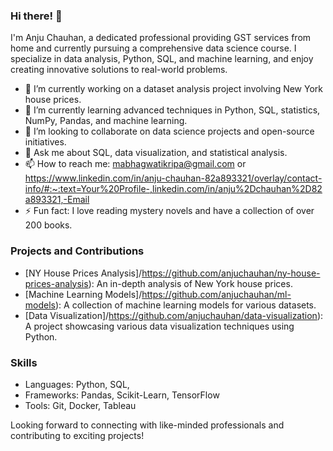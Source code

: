 ### Hi there! 👋

I'm Anju Chauhan, a dedicated professional providing GST services from home and currently pursuing a comprehensive data science course. I specialize in data analysis, Python, SQL, and machine learning, and enjoy creating innovative solutions to real-world problems.

- 🔭 I’m currently working on a dataset analysis project involving New York house prices.
- 🌱 I’m currently learning advanced techniques in Python, SQL, statistics, NumPy, Pandas, and machine learning.
- 👯 I’m looking to collaborate on data science projects and open-source initiatives.
- 💬 Ask me about SQL, data visualization, and statistical analysis.
- 📫 How to reach me: mabhagwatikripa@gmail.com or https://www.linkedin.com/in/anju-chauhan-82a893321/overlay/contact-info/#:~:text=Your%20Profile-,linkedin.com/in/anju%2Dchauhan%2D82a893321,-Email
- ⚡ Fun fact: I love reading mystery novels and have a collection of over 200 books.

### Projects and Contributions
- [NY House Prices Analysis]/https://github.com/anjuchauhan/ny-house-prices-analysis): An in-depth analysis of New York house prices.
- [Machine Learning Models]/https://github.com/anjuchauhan/ml-models): A collection of machine learning models for various datasets.
- [Data Visualization]/https://github.com/anjuchauhan/data-visualization): A project showcasing various data visualization techniques using Python.

### Skills
- Languages: Python, SQL, 
- Frameworks: Pandas, Scikit-Learn, TensorFlow
- Tools: Git, Docker, Tableau

Looking forward to connecting with like-minded professionals and contributing to exciting projects!

